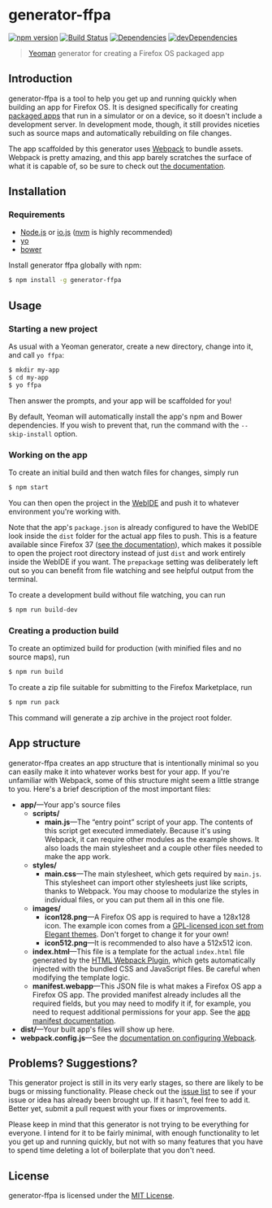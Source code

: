 # generator-ffpa

[![npm version](https://badge.fury.io/js/generator-ffpa.svg)](http://badge.fury.io/js/generator-ffpa)
[![Build Status](https://secure.travis-ci.org/garrettn/generator-ffpa.svg?branch=master)](http://travis-ci.org/garrettn/generator-ffpa)
[![Dependencies](https://david-dm.org/garrettn/generator-ffpa.svg?style=flat)](https://david-dm.org/garrettn/generator-ffpa)
[![devDependencies](https://david-dm.org/garrettn/generator-ffpa/dev-status.svg?style=flat)](https://david-dm.org/garrettn/generator-ffpa#info=devDependencies)

> [Yeoman](http://yeoman.io) generator for creating a Firefox OS packaged app 


## Introduction

generator-ffpa is a tool to help you get up and running quickly when building an app for Firefox OS. It is designed specifically for creating [packaged apps](https://developer.mozilla.org/en-US/Marketplace/Options/Packaged_apps) that run in a simulator or on a device, so it doesn't include a development server. In development mode, though, it still provides niceties such as source maps and automatically rebuilding on file changes.

The app scaffolded by this generator uses [Webpack](http://webpack.github.io) to bundle assets. Webpack is pretty amazing, and this app barely scratches the surface of what it is capable of, so be sure to check out [the documentation](http://webpack.github.io).

## Installation

### Requirements

- [Node.js](https://nodejs.org) or [io.js](https://iojs.org) ([nvm](https://github.com/creationix/nvm) is highly recommended)
- [yo](http://yeoman.io)
- [bower](http://bower.io)

Install generator ffpa globally with npm:

```sh
$ npm install -g generator-ffpa
```

## Usage

### Starting a new project

As usual with a Yeoman generator, create a new directory, change into it, and call `yo ffpa`:

```sh
$ mkdir my-app
$ cd my-app
$ yo ffpa
```

Then answer the prompts, and your app will be scaffolded for you!

By default, Yeoman will automatically install the app's npm and Bower dependencies. If you wish to prevent that, run the command with the `--skip-install` option.

### Working on the app

To create an initial build and then watch files for changes, simply run

```sh
$ npm start
```

You can then open the project in the [WebIDE](https://developer.mozilla.org/en-US/docs/Tools/WebIDE) and push it to whatever environment you're working with.

Note that the app's `package.json` is already configured to have the WebIDE look inside the `dist` folder for the actual app files to push. This is a feature available since Firefox 37 ([see the documentation](https://developer.mozilla.org/en-US/docs/Tools/WebIDE/Running_and_debugging_apps#Running_a_custom_build_step)), which makes it possible to open the project root directory instead of just `dist` and work entirely inside the WebIDE if you want. The `prepackage` setting was deliberately left out so you can benefit from file watching and see helpful output from the terminal.

To create a development build without file watching, you can run

```sh
$ npm run build-dev
```



### Creating a production build

To create an optimized build for production (with minified files and no source maps), run

```sh
$ npm run build
```

To create a zip file suitable for submitting to the Firefox Marketplace, run

```sh
$ npm run pack
```

This command will generate a zip archive in the project root folder.

## App structure

generator-ffpa creates an app structure that is intentionally minimal so you can easily make it into whatever works best for your app. If you're unfamiliar with Webpack, some of this structure might seem a little strange to you. Here's a brief description of the most important files:

- **app/**—Your app's source files
    - **scripts/**
        - **main.js**—The “entry point” script of your app. The contents of this script get executed immediately. Because it's using Webpack, it can require other modules as the example shows. It also loads the main stylesheet and a couple other files needed to make the app work.
    - **styles/**
        - **main.css**—The main stylesheet, which gets required by `main.js`. This stylesheet can import other stylesheets just like scripts, thanks to Webpack. You may choose to modularize the styles in individual files, or you can put them all in this one file.
    - **images/**
        - **icon128.png**—A Firefox OS app is required to have a 128x128 icon. The example icon comes from a [GPL-licensed icon set from Elegant themes](http://www.elegantthemes.com/blog/freebie-of-the-week/beautiful-flat-icons-for-free). Don't forget to change it for your own!
        - **icon512.png**—It is recommended to also have a 512x512 icon.
    - **index.html**—This file is a template for the actual `index.html` file generated by the [HTML Webpack Plugin](https://github.com/ampedandwired/html-webpack-plugin), which gets automatically injected with the bundled CSS and JavaScript files. Be careful when modifying the template logic.
    - **manifest.webapp**—This JSON file is what makes a Firefox OS app a Firefox OS app. The provided manifest already includes all the required fields, but you may need to modify it if, for example, you need to request additional permissions for your app. See the [app manifest documentation](https://developer.mozilla.org/en-US/Apps/Build/Manifest).
- **dist/**—Your built app's files will show up here.
- **webpack.config.js**—See the [documentation on configuring Webpack](http://webpack.github.io/docs/configuration.html).

## Problems? Suggestions?

This generator project is still in its very early stages, so there are likely to be bugs or missing functionality. Please check out the [issue list](https://github.com/garrettn/generator-ffpa/issues) to see if your issue or idea has already been brought up. If it hasn't, feel free to add it. Better yet, submit a pull request with your fixes or improvements.

Please keep in mind that this generator is not trying to be everything for everyone. I intend for it to be fairly minimal, with enough functionality to let you get up and running quickly, but not with so many features that you have to spend time deleting a lot of boilerplate that you don't need.


## License

generator-ffpa is licensed under the [MIT License](LICENSE.txt).
